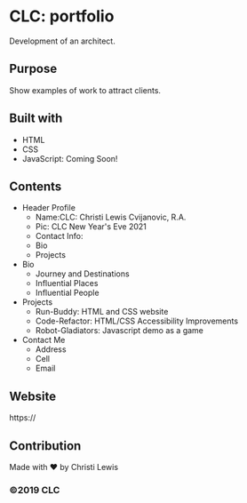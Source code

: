 # CLC: portfolio
Development of an architect.

## Purpose
Show examples of work to attract clients.

## Built with
* HTML
* CSS
* JavaScript: Coming Soon!

## Contents
* Header Profile
    * Name:CLC: Christi Lewis Cvijanovic, R.A.
    * Pic: CLC New Year's Eve 2021
    * Contact Info:
    * Bio
    * Projects
* Bio
    * Journey and Destinations
    * Influential Places
    * Influential People
* Projects
    * Run-Buddy: HTML and CSS website
    * Code-Refactor: HTML/CSS Accessibility Improvements
    * Robot-Gladiators: Javascript demo as a game
* Contact Me
    * Address
    * Cell
    * Email

## Website
https://

## Contribution
Made with ❤️ by Christi Lewis

### ©️2019 CLC



